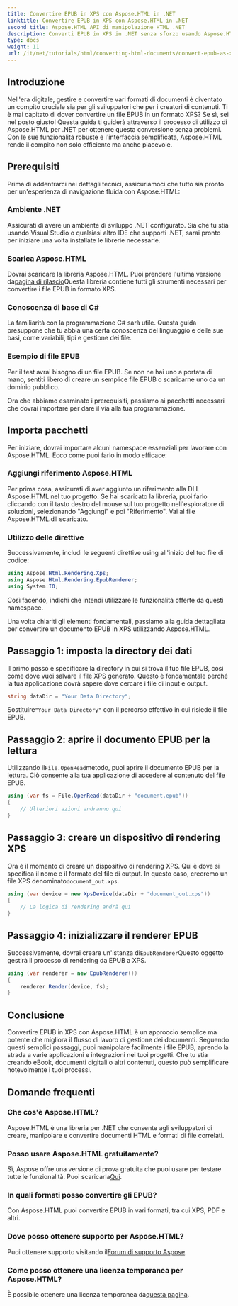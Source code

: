 ```yaml
---
title: Convertire EPUB in XPS con Aspose.HTML in .NET
linktitle: Convertire EPUB in XPS con Aspose.HTML in .NET
second_title: Aspose.HTML API di manipolazione HTML .NET
description: Converti EPUB in XPS in .NET senza sforzo usando Aspose.HTML. Segui la nostra guida passo dopo passo per un rendering di documenti senza soluzione di continuità.
type: docs
weight: 11
url: /it/net/tutorials/html/converting-html-documents/convert-epub-as-xps/
---
```

## Introduzione

Nell'era digitale, gestire e convertire vari formati di documenti è diventato un compito cruciale sia per gli sviluppatori che per i creatori di contenuti. Ti è mai capitato di dover convertire un file EPUB in un formato XPS? Se sì, sei nel posto giusto! Questa guida ti guiderà attraverso il processo di utilizzo di Aspose.HTML per .NET per ottenere questa conversione senza problemi. Con le sue funzionalità robuste e l'interfaccia semplificata, Aspose.HTML rende il compito non solo efficiente ma anche piacevole.

## Prerequisiti

Prima di addentrarci nei dettagli tecnici, assicuriamoci che tutto sia pronto per un'esperienza di navigazione fluida con Aspose.HTML:

### Ambiente .NET
Assicurati di avere un ambiente di sviluppo .NET configurato. Sia che tu stia usando Visual Studio o qualsiasi altro IDE che supporti .NET, sarai pronto per iniziare una volta installate le librerie necessarie.

### Scarica Aspose.HTML
Dovrai scaricare la libreria Aspose.HTML. Puoi prendere l'ultima versione da[pagina di rilascio](https://releases.aspose.com/html/net/)Questa libreria contiene tutti gli strumenti necessari per convertire i file EPUB in formato XPS.

### Conoscenza di base di C#
La familiarità con la programmazione C# sarà utile. Questa guida presuppone che tu abbia una certa conoscenza del linguaggio e delle sue basi, come variabili, tipi e gestione dei file.

### Esempio di file EPUB
Per il test avrai bisogno di un file EPUB. Se non ne hai uno a portata di mano, sentiti libero di creare un semplice file EPUB o scaricarne uno da un dominio pubblico.

Ora che abbiamo esaminato i prerequisiti, passiamo ai pacchetti necessari che dovrai importare per dare il via alla tua programmazione.

## Importa pacchetti

Per iniziare, dovrai importare alcuni namespace essenziali per lavorare con Aspose.HTML. Ecco come puoi farlo in modo efficace:

### Aggiungi riferimento Aspose.HTML
Per prima cosa, assicurati di aver aggiunto un riferimento alla DLL Aspose.HTML nel tuo progetto. Se hai scaricato la libreria, puoi farlo cliccando con il tasto destro del mouse sul tuo progetto nell'esploratore di soluzioni, selezionando "Aggiungi" e poi "Riferimento". Vai al file Aspose.HTML.dll scaricato.

### Utilizzo delle direttive
Successivamente, includi le seguenti direttive using all'inizio del tuo file di codice:

```csharp
using Aspose.Html.Rendering.Xps;
using Aspose.Html.Rendering.EpubRenderer;
using System.IO;
```

Così facendo, indichi che intendi utilizzare le funzionalità offerte da questi namespace.

Una volta chiariti gli elementi fondamentali, passiamo alla guida dettagliata per convertire un documento EPUB in XPS utilizzando Aspose.HTML.

## Passaggio 1: imposta la directory dei dati

Il primo passo è specificare la directory in cui si trova il tuo file EPUB, così come dove vuoi salvare il file XPS generato. Questo è fondamentale perché la tua applicazione dovrà sapere dove cercare i file di input e output.

```csharp
string dataDir = "Your Data Directory";
```

 Sostituire`"Your Data Directory"` con il percorso effettivo in cui risiede il file EPUB.

## Passaggio 2: aprire il documento EPUB per la lettura

 Utilizzando il`File.OpenRead`metodo, puoi aprire il documento EPUB per la lettura. Ciò consente alla tua applicazione di accedere al contenuto del file EPUB.

```csharp
using (var fs = File.OpenRead(dataDir + "document.epub"))
{
    // Ulteriori azioni andranno qui
}
```

## Passaggio 3: creare un dispositivo di rendering XPS

 Ora è il momento di creare un dispositivo di rendering XPS. Qui è dove si specifica il nome e il formato del file di output. In questo caso, creeremo un file XPS denominato`document_out.xps`.

```csharp
using (var device = new XpsDevice(dataDir + "document_out.xps"))
{
    // La logica di rendering andrà qui
}
```

## Passaggio 4: inizializzare il renderer EPUB

 Successivamente, dovrai creare un'istanza di`EpubRenderer`Questo oggetto gestirà il processo di rendering da EPUB a XPS.

```csharp
using (var renderer = new EpubRenderer())
{
    renderer.Render(device, fs);
}
```

## Conclusione

Convertire EPUB in XPS con Aspose.HTML è un approccio semplice ma potente che migliora il flusso di lavoro di gestione dei documenti. Seguendo questi semplici passaggi, puoi manipolare facilmente i file EPUB, aprendo la strada a varie applicazioni e integrazioni nei tuoi progetti. Che tu stia creando eBook, documenti digitali o altri contenuti, questo può semplificare notevolmente i tuoi processi. 

## Domande frequenti

### Che cos'è Aspose.HTML?
Aspose.HTML è una libreria per .NET che consente agli sviluppatori di creare, manipolare e convertire documenti HTML e formati di file correlati.

### Posso usare Aspose.HTML gratuitamente?
 Sì, Aspose offre una versione di prova gratuita che puoi usare per testare tutte le funzionalità. Puoi scaricarla[Qui](https://releases.aspose.com/).

### In quali formati posso convertire gli EPUB?
Con Aspose.HTML puoi convertire EPUB in vari formati, tra cui XPS, PDF e altri.

### Dove posso ottenere supporto per Aspose.HTML?
 Puoi ottenere supporto visitando il[Forum di supporto Aspose](https://forum.aspose.com/c/html/29).

### Come posso ottenere una licenza temporanea per Aspose.HTML?
 È possibile ottenere una licenza temporanea da[questa pagina](https://purchase.conholdate.com/temporary-license/).